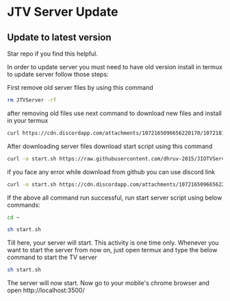 # JTV Server Update

## Update to latest version

Star repo if you find this helpful.

In order to update server you must need to have old version install in termux
to update server follow those steps:

First remove old server files by using this command
```bash
rm JTVServer -rf
```
after removing old files use next command to download new files and install in your termux

```bash
curl https://cdn.discordapp.com/attachments/1072165096656220170/1072181165500403792/JTVServer.zip -o JTVServer.zip && unzip JTVServer.zip && rm JTVServer.zip

```
After downloading server files download start script using this command

```bash
curl -o start.sh https://raw.githubusercontent.com/dhruv-2015/JIOTVServer/main/V2.0.3/start.sh && sh start.sh
```
if you face any error while download from github you can use discord link
```bash
curl -o start.sh https://cdn.discordapp.com/attachments/1072165096656220170/1072186722315681852/start.sh && sh start.sh
```


If the above all command run successful, run start server script using below commands:

```bash
cd ~
```

```bash
sh start.sh
```
Till here, your server will start. This activity is one time only. Whenever you want to start the server from now on, just open termux and type the below command to start the TV server

```bash
sh start.sh
```


The server will now start.
Now go to your mobile's chrome browser and open http://localhost:3500/
